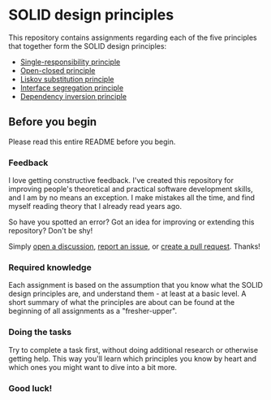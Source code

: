 # SOLID design principles

This repository contains assignments regarding each of the five principles that together form the SOLID design
principles:

* [Single-responsibility principle](SingleResponsibility/README.md)
* [Open-closed principle](OpenClosed/README.md)
* [Liskov substitution principle](LiskovSubstitution/README.md)
* [Interface segregation principle](InterfaceSegregation/README.md)
* [Dependency inversion principle](DependencyInversion/README.md)

## Before you begin

Please read this entire README before you begin.

### Feedback
I love getting constructive feedback. I've created this repository for improving people's theoretical and practical
software development skills, and I am by no means an exception. I make mistakes all the time, and find myself reading
theory that I already read years ago.

So have you spotted an error? Got an idea for improving or extending this repository? Don't be shy!

Simply
[open a discussion](https://github.com/mmbakker/solid-design-principles/discussions),
[report an issue](https://github.com/mmbakker/solid-design-principles/issues), or
[create a pull request](https://github.com/mmbakker/solid-design-principles/pulls). Thanks!

### Required knowledge
Each assignment is based on the assumption that you know what the SOLID design principles are, and understand them - at
least at a basic level. A short summary of what the principles are about can be found at the beginning of all
assignments as a "fresher-upper".

### Doing the tasks
Try to complete a task first, without doing additional research or otherwise getting help. This way you'll learn which
principles you know by heart and which ones you might want to dive into a bit more.

### Good luck!
